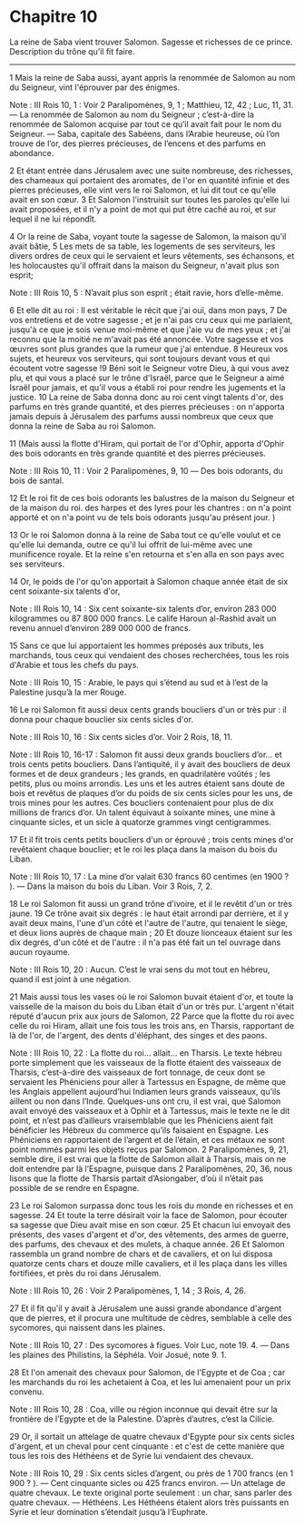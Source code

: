 # Chapitre 10

La reine de Saba vient trouver Salomon.
Sagesse et richesses de ce prince.
Description du trône qu’il fit faire.

***

1 Mais la reine de Saba aussi, ayant appris la renommée de Salomon au nom du Seigneur, vint l'éprouver par des énigmes.

<span class="bible-note">Note : </span> III Rois 10, 1 : Voir 2 Paralipomènes, 9, 1 ; Matthieu, 12, 42 ; Luc, 11, 31. ― La renommée de Salomon au nom du Seigneur ; c’est-à-dire la renommée de Salomon acquise par tout ce qu’il avait fait pour le nom du Seigneur. ― Saba, capitale des Sabéens, dans l’Arabie heureuse, où l’on trouve de l’or, des pierres précieuses, de l’encens et des parfums en abondance.

2 Et étant entrée dans Jérusalem avec une suite nombreuse, des richesses, des chameaux qui portaient des aromates, de l'or en quantité infinie et des pierres précieuses, elle vint vers le roi Salomon, et lui dit tout ce qu'elle avait en son cœur. 3 Et Salomon l'instruisit sur toutes les paroles qu'elle lui avait proposées, et il n'y a point de mot qui put être caché au roi, et sur lequel il ne lui répondît.


4 Or la reine de Saba, voyant toute la sagesse de Salomon, la maison qu'il avait bâtie, 5 Les mets de sa table, les logements de ses serviteurs, les divers ordres de ceux qui le servaient et leurs vêtements, ses échansons, et les holocaustes qu'il offrait dans la maison du Seigneur, n'avait plus son esprit;

<span class="bible-note">Note : </span> III Rois 10, 5 : N’avait plus son esprit ; était ravie, hors d’elle-même.

6 Et elle dit au roi : Il est véritable le récit que j'ai ouï, dans mon pays, 7 De vos entretiens et de votre sagesse ; et je n'ai pas cru ceux qui me parlaient, jusqu'à ce que je sois venue moi-même et que j'aie vu de mes yeux ; et j'ai reconnu que la moitié ne m'avait pas été annoncée. Votre sagesse et vos œuvres sont plus grandes que la rumeur que j'ai entendue. 8 Heureux vos sujets, et heureux vos serviteurs, qui sont toujours devant vous et qui écoutent votre sagesse !9 Béni soit le Seigneur votre Dieu, à qui vous avez plu, et qui vous a placé sur le trône d'Israël, parce que le Seigneur a aimé Israël pour jamais, et qu'il vous a établi roi pour rendre les jugements et la justice. 10 La reine de Saba donna donc au roi cent vingt talents d'or, des parfums en très grande quantité, et des pierres précieuses : on n'apporta jamais depuis à Jérusalem des parfums aussi nombreux que ceux que donna la reine de Saba au roi Salomon.


11 (Mais aussi la flotte d'Hiram, qui portait de l'or d'Ophir, apporta d'Ophir des bois odorants en très grande quantité et des pierres précieuses.

<span class="bible-note">Note : </span> III Rois 10, 11 : Voir 2 Paralipomènes, 9, 10 ― Des bois odorants, du bois de santal.

12 Et le roi fit de ces bois odorants les balustres de la maison du Seigneur et de la maison du roi. des harpes et des lyres pour les chantres : on n'a point apporté et on n'a point vu de tels bois odorants jusqu'au présent jour. )


13 Or le roi Salomon donna à la reine de Saba tout ce qu'elle voulut et ce qu'elle lui demanda, outre ce qu'il lui offrit de lui-même avec une munificence royale. Et la reine s'en retourna et s'en alla en son pays avec ses serviteurs.


14 Or, le poids de l'or qu'on apportait à Salomon chaque année était de six cent soixante-six talents d'or,

<span class="bible-note">Note : </span> III Rois 10, 14 : Six cent soixante-six talents d’or, environ 283 000 kilogrammes ou 87 800 000 francs. Le calife Haroun al-Rashid avait un revenu annuel d’environ 289 000 000 de francs.

15 Sans ce que lui apportaient les hommes préposés aux tributs, les marchands, tous ceux qui vendaient des choses recherchées, tous les rois d'Arabie et tous les chefs du pays.

<span class="bible-note">Note : </span> III Rois 10, 15 : Arabie, le pays qui s’étend au sud et à l’est de la Palestine jusqu’à la mer Rouge.


16 Le roi Salomon fit aussi deux cents grands boucliers d'un or très pur : il donna pour chaque bouclier six cents sicles d'or.

<span class="bible-note">Note : </span> III Rois 10, 16 : Six cents sicles d’or. Voir 2 Rois, 18, 11.

<span class="bible-note">Note : </span> III Rois 10, 16-17 : Salomon fit aussi deux grands boucliers d’or… et trois cents petits boucliers. Dans l’antiquité, il y avait des boucliers de deux formes et de deux grandeurs ; les grands, en quadrilatère voûtés ; les petits, plus ou moins arrondis. Les uns et les autres étaient sans doute de bois et revêtus de plaques d’or du poids de six cents sicles pour les uns, de trois mines pour les autres. Ces boucliers contenaient pour plus de dix millions de francs d’or. Un talent équivaut à soixante mines, une mine à cinquante sicles, et un sicle à quatorze grammes vingt centigrammes.

17 Et il fit trois cents petits boucliers d'un or éprouvé ; trois cents mines d'or revêtaient chaque bouclier; et le roi les plaça dans la maison du bois du Liban.

<span class="bible-note">Note : </span> III Rois 10, 17 : La mine d’or valait 630 francs 60 centimes (en 1900 ? ). ― Dans la maison du bois du Liban. Voir 3 Rois, 7, 2.


18 Le roi Salomon fit aussi un grand trône d'ivoire, et il le revêtit d'un or très jaune. 19 Ce trône avait six degrés : le haut était arrondi par derrière, et il y avait deux mains, l'une d'un côté et l'autre de l'autre, qui tenaient le siège, et deux lions auprès de chaque main ; 20 Et douze lionceaux étaient sur les dix degrés, d'un côté et de l'autre : il n'a pas été fait un tel ouvrage dans aucun royaume.

<span class="bible-note">Note : </span> III Rois 10, 20 : Aucun. C’est le vrai sens du mot tout en hébreu, quand il est joint à une négation.


21 Mais aussi tous les vases où le roi Salomon buvait étaient d'or, et toute la vaisselle de la maison du bois du Liban était d'un or très pur. L'argent n'était réputé d'aucun prix aux jours de Salomon, 22 Parce que la flotte du roi avec celle du roi Hiram, allait une fois tous les trois ans, en Tharsis, rapportant de là de l'or, de l'argent, des dents d'éléphant, des singes et des paons.

<span class="bible-note">Note : </span> III Rois 10, 22 : La flotte du roi… allait… en Tharsis. Le texte hébreu porte simplement que les vaisseaux de la flotte étaient des vaisseaux de Tharsis, c’est-à-dire des vaisseaux de fort tonnage, de ceux dont se servaient les Phéniciens pour aller à Tartessus en Espagne, de même que les Anglais appellent aujourd’hui Indiamen leurs grands vaisseaux, qu’ils aillent ou non dans l’Inde. Quelques-uns ont cru, il est vrai, que Salomon avait envoyé des vaisseaux et à Ophir et à Tartessus, mais le texte ne le dit point, et n’est pas d’ailleurs vraisemblable que les Phéniciens aient fait bénéficier les Hébreux du commerce qu’ils faisaient en Espagne. Les Phéniciens en rapportaient de l’argent et de l’étain, et ces métaux ne sont point nommés parmi les objets reçus par Salomon. 2 Paralipomènes, 9, 21, semble dire, il est vrai que la flotte de Salomon allait à Tharsis, mais on ne doit entendre par là l’Espagne, puisque dans 2 Paralipomènes, 20, 36, nous lisons que la flotte de Tharsis partait d’Asiongaber, d’où
il n’était pas possible de se rendre en Espagne.


23 Le roi Salomon surpassa donc tous les rois du monde en richesses et en sagesse. 24 Et toute la terre désirait voir la face de Salomon, pour écouter sa sagesse que Dieu avait mise en son cœur. 25 Et chacun lui envoyait des présents, des vases d'argent et d'or, des vêtements, des armes de guerre, des parfums, des chevaux et des mulets, à chaque année. 26 Et Salomon rassembla un grand nombre de chars et de cavaliers, et on lui disposa quatorze cents chars et douze mille cavaliers, et il les plaça dans les villes fortifiées, et près du roi dans Jérusalem.

<span class="bible-note">Note : </span> III Rois 10, 26 : Voir 2 Paralipomènes, 1, 14 ; 3 Rois, 4, 26.

27 Et il fit qu'il y avait à Jérusalem une aussi grande abondance d'argent que de pierres, et il procura une multitude de cèdres, semblable à celle des sycomores, qui naissent dans les plaines.

<span class="bible-note">Note : </span> III Rois 10, 27 : Des sycomores à figues. Voir Luc, note 19. 4. ― Dans les plaines des Philistins, la Séphéla. Voir Josué, note 9. 1.

28 Et l'on amenait des chevaux pour Salomon, de l'Egypte et de Coa ; car les marchands du roi les achetaient à Coa, et les lui amenaient pour un prix convenu.

<span class="bible-note">Note : </span> III Rois 10, 28 : Coa, ville ou région inconnue qui devait être sur la frontière de l’Egypte et de la Palestine. D’après d’autres, c’est la Cilicie.

29 Or, il sortait un attelage de quatre chevaux d'Egypte pour six cents sicles d'argent, et un cheval pour cent cinquante : et c'est de cette manière que tous les rois des Héthéens et de Syrie lui vendaient des chevaux.

<span class="bible-note">Note : </span> III Rois 10, 29 : Six cents sicles d’argent, ou près de 1 700 francs (en 1 900 ? ). ― Cent cinquante sicles ou 425 francs environ. ― Un attelage de quatre chevaux. Le texte original porte seulement : un char, sans parler des quatre chevaux. ― Héthéens. Les Héthéens étaient alors très puissants en Syrie et leur domination s’étendait jusqu’à l’Euphrate.

